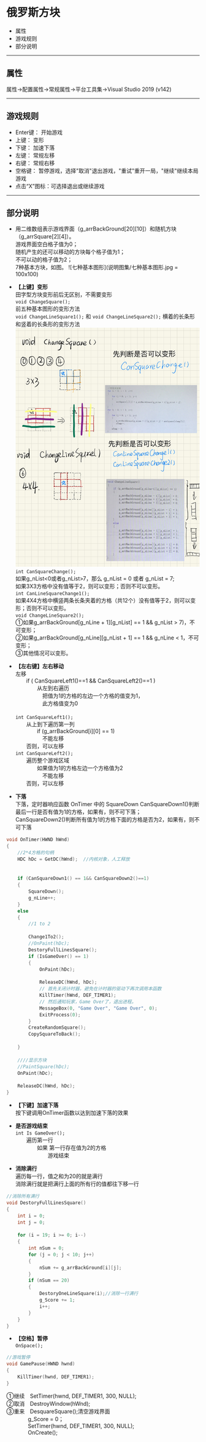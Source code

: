 # 俄罗斯方块

* 属性
* 游戏规则
* 部分说明

****

## 属性

属性->配置属性->常规属性->平台工具集->Visual Studio 2019 (v142)  
****

## 游戏规则

* Enter键： 开始游戏
* 上键： 变形
* 下键： 加速下落
* 左键： 常规左移
* 右键： 常规右移
* 空格键： 暂停游戏，选择"取消"退出游戏，"重试"重开一局，"继续"继续本局游戏
* 点击“X”图标：可选择退出或继续游戏

****

## 部分说明

* 用二维数组表示游戏界面（g_arrBackGround[20][10]）和随机方块（g_arrSquare[2][4]）。  
游戏界面空白格子值为0；  
随机产生的还可以移动的方块每个格子值为1；  
不可以动的格子值为2；  
7种基本方块，如图。
![七种基本图形](说明图集/七种基本图形.jpg = 100x100)

* **【上键】变形**  
田字型方块变形前后无区别，不需要变形  
`void ChangeSquare();`  
前五种基本图形的变形方法  
`void ChangeLineSquare1();` 和 `void ChangeLineSquare2();`
横着的长条形和竖着的长条形的变形方法
![变形](说明图集/上键变形.jpg)
`int CanSquareChange();`  
如果g_nList<0或者g_nList>7，那么 g_nList = 0 或者 g_nList = 7;  
如果3X3方格中没有值等于2，则可以变形；否则不可以变形。  
`int CanLineSquareChange1();`  
如果4X4方格中横竖两条长条夹着的方格（共12个）没有值等于2，则可以变形；否则不可以变形。  
`void ChangeLineSquare2();`  
①如果g_arrBackGround[g_nLine + 1][g_nList] == 1 && g_nList > 7)，不可变形；  
②如果g_arrBackGround[g_nLine][g_nList + 1] == 1 && g_nLine < 1，不可变形；  
③其他情况可以变形。

* **【左右键】左右移动**  
左移  
&emsp;&emsp;if ( CanSquareLeft1()==1 && CanSquareLeft2()==1 )  
&emsp;&emsp;&emsp;&emsp;从左到右遍历   
&emsp;&emsp;&emsp;&emsp;&emsp;把值为1的方格的左边一个方格的值变为1，  
&emsp;&emsp;&emsp;&emsp;&emsp;此方格值变为0  
&emsp;&emsp;&emsp;&emsp;  
`int CanSquareLeft1();`  
&emsp;&emsp;从上到下遍历第一列  
&emsp;&emsp;&emsp;&emsp;if (g_arrBackGround[i][0] == 1)  
&emsp;&emsp;&emsp;&emsp;&emsp;不能左移  
&emsp;&emsp;否则，可以左移  
`int CanSquareLeft2();`  
&emsp;&emsp;遍历整个游戏区域  
&emsp;&emsp;&emsp;&emsp;如果值为1的方格左边一个方格值为2  
&emsp;&emsp;&emsp;&emsp;&emsp;不能左移  
&emsp;&emsp;否则，可以左移

* **下落**  
下落，定时器响应函数 OnTimer 中的 SquareDown
CanSquareDown1()判断最后一行是否有值为1的方格，如果有，则不可下落；  
CanSquareDown2()判断所有值为1的方格下面的方格是否为2，如果有，则不可下落

```C
void OnTimer(HWND hWnd)
{
	//2*4方格的句柄
	HDC hDc = GetDC(hWnd);  //内核对象，人工释放


	if (CanSquareDown1() == 1&& CanSquareDown2()==1)
	{
		SquareDown();
		g_nLine++;
	}
	else
	{
		//1 to 2

		Change1To2();
		//OnPaint(hDc);
		DestoryFullLinesSquare();
		if (IsGameOver() == 1)
		{
			OnPaint(hDc);

			ReleaseDC(hWnd, hDc);
			// 首先关闭计时器，避免在计时器的驱动下再次调用本函数
			KillTimer(hWnd, DEF_TIMER1);
			// 然后通知玩家，Game Over了，退出进程。
			MessageBox(0, "Game Over", "Game Over", 0);
			ExitProcess(0);
		}
		CreateRandomSquare();
		CopySquareToBack();

	}
	
    ////显示方块
	//PaintSquare(hDc);
	OnPaint(hDc);

	ReleaseDC(hWnd, hDc);
}
```

* **【下键】加速下落**  
按下键调用OnTimer函数以达到加速下落的效果

* **是否游戏结束**  
`int Is GameOver();`  
&emsp;&emsp;遍历第一行   
&emsp;&emsp;&emsp;&emsp;如果  第一行存在值为2的方格  
&emsp;&emsp;&emsp;&emsp;&emsp;&emsp;游戏结束

* **消除满行**  
遍历每一行，值之和为20的就是满行  
消除满行就是把满行上面的所有行的值都往下移一行
```C
//消除所有满行
void DestoryFullLinesSquare()
{
	int i = 0;
	int j = 0;

	for (i = 19; i >= 0; i--)
	{
		int nSum = 0;
		for (j = 0; j < 10; j++)
		{
			nSum += g_arrBackGround[i][j];
		}
		if (nSum == 20)
		{
			DestoryOneLineSquare(i);//消除一行满行
			g_Score += 1;
			i++;
		}
	}
}

```

* **【空格】暂停**  
`OnSpace();`
```c
//游戏暂停
void GamePause(HWND hwnd)
{
	KillTimer(hwnd, DEF_TIMER1);
}
```  

①继续&emsp;SetTimer(hwnd, DEF_TIMER1, 300, NULL);  
②取消&emsp;DestroyWindow(hWnd);  
③重来&emsp;DesquareSquare();清空游戏界面  
&emsp;&emsp;&emsp;&emsp;g_Score = 0；  
&emsp;&emsp;&emsp;&emsp;SetTimer(hwnd, DEF_TIMER1, 300, NULL);  
&emsp;&emsp;&emsp;&emsp;OnCreate();  
